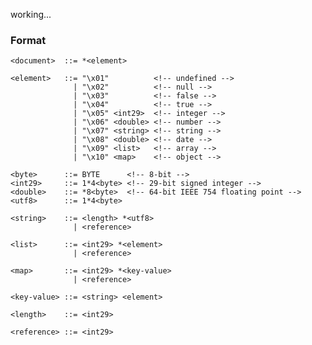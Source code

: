 working...

### Format
    <document>  ::= *<element>

    <element>   ::= "\x01"          <!-- undefined -->
                  | "\x02"          <!-- null -->
                  | "\x03"          <!-- false -->
                  | "\x04"          <!-- true -->
                  | "\x05" <int29>  <!-- integer -->
                  | "\x06" <double> <!-- number -->
                  | "\x07" <string> <!-- string -->
                  | "\x08" <double> <!-- date -->
                  | "\x09" <list>   <!-- array -->
                  | "\x10" <map>    <!-- object -->

    <byte>      ::= BYTE      <!-- 8-bit -->
    <int29>     ::= 1*4<byte> <!-- 29-bit signed integer -->
    <double>    ::= *8<byte>  <!-- 64-bit IEEE 754 floating point -->
    <utf8>      ::= 1*4<byte>

    <string>    ::= <length> *<utf8>
                  | <reference>

    <list>      ::= <int29> *<element>
                  | <reference>

    <map>       ::= <int29> *<key-value>
                  | <reference>

    <key-value> ::= <string> <element>

    <length>    ::= <int29>

    <reference> ::= <int29>
